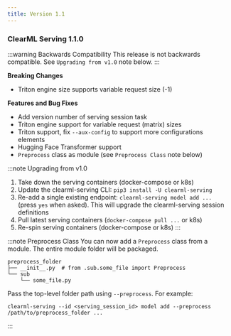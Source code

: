 ```yaml
---
title: Version 1.1
---
```


### ClearML Serving 1.1.0 

:::warning Backwards Compatibility
This release is not backwards compatible. See `Upgrading from v1.0` note below. 
:::

**Breaking Changes**
* Triton engine size supports variable request size (-1)

**Features and Bug Fixes**

* Add version number of serving session task
* Triton engine support for variable request (matrix) sizes
* Triton support, fix `--aux-config` to support more configurations elements
* Hugging Face Transformer support
* `Preprocess` class as module (see `Preprocess Class` note below)

:::note Upgrading from v1.0
1. Take down the serving containers (docker-compose or k8s)
1. Update the clearml-serving CLI: `pip3 install -U clearml-serving`
1. Re-add a single existing endpoint: `clearml-serving model add ...` (press `yes` when asked). This will upgrade the 
clearml-serving session definitions
1. Pull latest serving containers (`docker-compose pull ...` or k8s)
1. Re-spin serving containers (docker-compose or k8s)
:::

:::note Preprocess Class
You can now add a `Preprocess` class from a module. The entire module folder will be packaged.

```
preprocess_folder
├── __init__.py  # from .sub.some_file import Preprocess
└── sub
    └── some_file.py
```

Pass the top-level folder path using `--preprocess`. For example:

```
clearml-serving --id <serving_session_id> model add --preprocess /path/to/preprocess_folder ...
```
:::